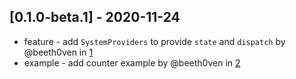 ## [0.1.0-beta.1] - 2020-11-24

* feature - add `SystemProviders` to provide `state` and `dispatch` by @beeth0ven in [1](https://github.com/LoveCommunity/flutter_love_provider/pull/1)
* example - add counter example by @beeth0ven in [2](https://github.com/LoveCommunity/flutter_love_provider/pull/2)